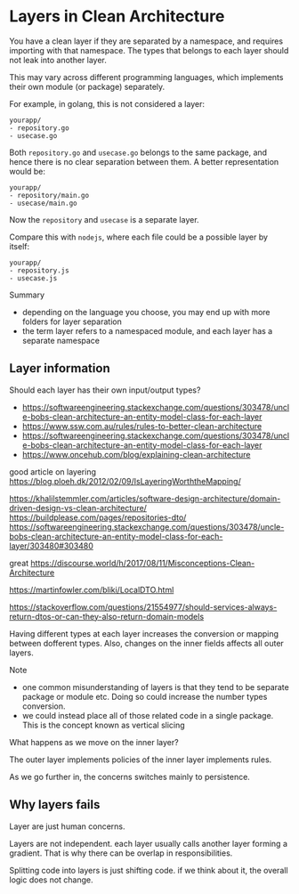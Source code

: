 # Layers in Clean Architecture

You have a clean layer if they are separated by a namespace, and requires importing with that namespace. The types that belongs to each layer should not leak into another layer.

This may vary across different programming languages, which implements their own module (or package) separately.

For example, in golang, this is not considered a layer:
```
yourapp/
- repository.go
- usecase.go
```

Both `repository.go` and `usecase.go` belongs to the same package, and hence there is no clear separation between them. A better representation would be:

```
yourapp/
- repository/main.go
- usecase/main.go
```

Now the `repository` and `usecase` is a separate layer.

Compare this with `nodejs`, where each file could be a possible layer by itself:

```
yourapp/
- repository.js
- usecase.js
```

Summary
- depending on the language you choose, you may end up with more folders for layer separation
- the term layer refers to a namespaced module, and each layer has a separate namespace

## Layer information

Should each layer has their own input/output types? 
- https://softwareengineering.stackexchange.com/questions/303478/uncle-bobs-clean-architecture-an-entity-model-class-for-each-layer
- https://www.ssw.com.au/rules/rules-to-better-clean-architecture
- https://softwareengineering.stackexchange.com/questions/303478/uncle-bobs-clean-architecture-an-entity-model-class-for-each-layer
- https://www.oncehub.com/blog/explaining-clean-architecture



good article on layering
https://blog.ploeh.dk/2012/02/09/IsLayeringWorththeMapping/

https://khalilstemmler.com/articles/software-design-architecture/domain-driven-design-vs-clean-architecture/
https://buildplease.com/pages/repositories-dto/
https://softwareengineering.stackexchange.com/questions/303478/uncle-bobs-clean-architecture-an-entity-model-class-for-each-layer/303480#303480

great 
https://discourse.world/h/2017/08/11/Misconceptions-Clean-Architecture

https://martinfowler.com/bliki/LocalDTO.html

https://stackoverflow.com/questions/21554977/should-services-always-return-dtos-or-can-they-also-return-domain-models

Having different types at each layer increases the conversion or mapping between dofferent types. Also, changes on the inner fields affects all outer layers.


Note
- one common misunderstanding of layers is that they tend to be separate package or module etc. Doing so could increase the number types conversion.
- we could instead place all of those related code in a single package. This is the concept known as vertical slicing


What happens as we move on the inner layer?

The outer layer implements policies of the inner layer implements rules.

As we go further in, the concerns switches mainly to persistence.

## Why layers fails

Layer are just human concerns. 

Layers are not independent. each layer usually calls another layer forming a gradient. That is why there can be overlap in responsibilities.

Splitting code into layers is just shifting code. if we think about it, the overall logic does not change. 
